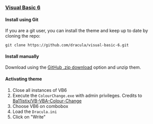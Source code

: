 ### [Visual Basic 6](https://docs.microsoft.com/en-us/dotnet/visual-basic/)

#### Install using Git

If you are a git user, you can install the theme and keep up to date by cloning the repo:

    git clone https://github.com/dracula/visual-basic-6.git

#### Install manually

Download using the [GitHub .zip download](https://github.com/dracula/visual-basic-6/archive/master.zip) option and unzip them.

#### Activating theme

1. Close all instances of VB6
2. Execute the `ColourChange.exe` with admin privileges. Credits to [Ba11istix/VB-VBA-Colour-Change](https://github.com/Ba11istix/VB-VBA-Colour-Change)
3. Choose VB6 on combobox
4. Load the `Dracula.ini`
5. Click on "Write"
